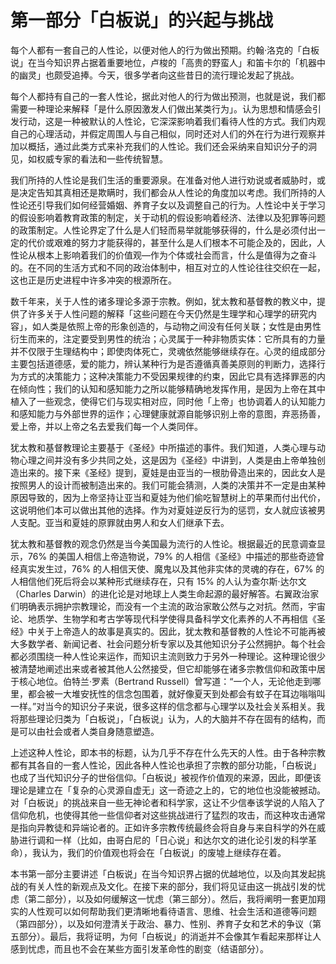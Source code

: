 # 第一部分「白板说」的兴起与挑战

每个人都有一套自己的人性论，以便对他人的行为做出预期。约翰·洛克的「白板说」在当今知识界占据着重要地位，卢梭的「高贵的野蛮人」和笛卡尔的「机器中的幽灵」也颇受追捧。今天，很多学者向这些昔日的流行理论发起了挑战。

每个人都持有自己的一套人性论，据此对他人的行为做出预测，也就是说，我们都需要一种理论来解释「是什么原因激发人们做出某类行为」。认为思想和情感会引发行动，这是一种被默认的人性论，它深深影响着我们看待人性的方式。我们内观自己的心理活动，并假定周围人与自己相似，同时还对人们的外在行为进行观察并加以概括，通过此类方式来补充我们的人性论。我们还会采纳来自知识分子的洞见，如权威专家的看法和一些传统智慧。

我们所持的人性论是我们生活的重要源泉。在准备对他人进行劝说或者威胁时，或是决定告知其真相还是欺瞒时，我们都会从人性论的角度加以考虑。我们所持的人性论还引导我们如何经营婚姻、养育子女以及调整自己的行为。人性论中关于学习的假设影响着教育政策的制定，关于动机的假设影响着经济、法律以及犯罪等问题的政策制定。人性论界定了什么是人们轻而易举就能够获得的，什么是必须付出一定的代价或艰难的努力才能获得的，甚至什么是人们根本不可能企及的，因此，人性论从根本上影响着我们的价值观—作为个体或社会而言，什么是值得为之奋斗的。在不同的生活方式和不同的政治体制中，相互对立的人性论往往交织在一起，这也正是历史进程中许多冲突的根源所在。

数千年来，关于人性的诸多理论多源于宗教。例如，犹太教和基督教的教义中，提供了许多关于人性问题的解释「这些问题在今天仍然是生理学和心理学的研究内容」，如人类是依照上帝的形象创造的，与动物之间没有任何关联；女性是由男性衍生而来的，注定要受到男性的统治；心灵属于一种非物质实体：它所具有的力量并不仅限于生理结构中；即使肉体死亡，灵魂依然能够继续存在。心灵的组成部分主要包括道德感，爱的能力，辨认某种行为是否遵循真善美原则的判断力，选择行为方式的决策能力；这种决策能力不受因果规律的约束，因此它具有选择罪恶的内在倾向性；我们的认知和感知能力之所以能够精确地发挥作用，是因为上帝在其中植入了一些观念，使得它们与现实相对应，同时他「上帝」也协调着人的认知能力和感知能力与外部世界的运作；心理健康就源自能够识别上帝的意图，弃恶扬善，爱上帝，并以上帝之名去爱我们每一个人类同伴。

犹太教和基督教理论主要基于《圣经》中所描述的事件。我们知道，人类心理与动物心理之间并没有多少共同之处，这是因为《圣经》中讲到，人类是由上帝单独创造出来的。接下来《圣经》提到，夏娃是由亚当的一根肋骨造出来的，因此女人是按照男人的设计而被制造出来的。我们可能会猜测，人类的决策并不一定是由某种原因导致的，因为上帝坚持让亚当和夏娃为他们偷吃智慧树上的苹果而付出代价，这说明他们本可以做出其他的选择。作为对夏娃逆反行为的惩罚，女人就应该被男人支配。亚当和夏娃的原罪就由男人和女人们继承下去。

犹太教和基督教的观念仍然是当今美国最为流行的人性论。根据最近的民意调查显示，76% 的美国人相信上帝造物说，79% 的人相信《圣经》中描述的那些奇迹曾经真实发生过，76% 的人相信天使、魔鬼以及其他非实体的灵魂的存在，67% 的人相信他们死后将会以某种形式继续存在，只有 15% 的人认为查尔斯·达尔文（Charles Darwin）的进化论是对地球上人类生命起源的最好解答。右翼政治家们明确表示拥护宗教理论，而没有一个主流的政治家敢公然与之对抗。然而，宇宙论、地质学、生物学和考古学等现代科学使得具备科学文化素养的人不再相信《圣经》中关于上帝造人的故事是真实的。因此，犹太教和基督教的人性论不可能再被大多数学者、新闻记者、社会问题分析专家以及其他知识分子公然拥护。每个社会都必须围绕一种人性论来运作，而知识主流则致力于另外一种理论。这种理论很少被清楚地阐述出来或者被其他人公然接受，但它却能够在诸多宗教信仰和政策中居于核心地位。伯特兰·罗素（Bertrand Russell）曾写道：“一个人，无论他走到哪里，都会被一大堆安抚性的信念包围着，就好像夏天到处都会有蚊子在耳边嗡嗡叫一样。”对当今的知识分子来说，很多这样的信念都与心理学以及社会关系相关。我将那些理论归类为「白板说」，「白板说」认为，人的大脑并不存在固有的结构，而是可以由社会或者人类自身随意塑造。

上述这种人性论，即本书的标题，认为几乎不存在什么先天的人性。由于各种宗教都有其各自的一套人性论，因此各种人性论也承担了宗教的部分功能，「白板说」也成了当代知识分子的世俗信仰。「白板说」被视作价值观的来源，因此，即便该理论是建立在「复杂的心灵源自虚无」这一奇迹之上的，它的地位也没能被撼动。对「白板说」的挑战来自一些无神论者和科学家，这让不少信奉该学说的人陷入了信仰危机，也使得其他一些信仰者对这些挑战进行了猛烈的攻击，而这种攻击通常是指向异教徒和异端论者的。正如许多宗教传统最终会将自身与来自科学的外在威胁进行调和一样（比如，由哥白尼的「日心说」和达尔文的进化论引发的科学革命），我认为，我们的价值观也将会在「白板说」的废墟上继续存在着。

本书第一部分主要讲述「白板说」在当今知识界占据的优越地位，以及向其发起挑战的有关人性的新观点及文化。在接下来的部分，我们将见证由这一挑战引发的忧虑（第二部分），以及如何缓解这一忧虑（第三部分）。然后，我将阐明一套更加翔实的人性观可以如何帮助我们更清晰地看待语言、思维、社会生活和道德等问题（第四部分），以及如何澄清关于政治、暴力、性别、养育子女和艺术的争议（第五部分）。最后，我将证明，为何「白板说」的消逝并不会像其乍看起来那样让人感到忧虑，而且也不会在某些方面引发革命性的剧变（结语部分）。



